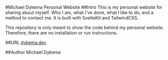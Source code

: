 #Michael Dykema Personal Website
##Intro
This is my personal website for sharing about myself. Who I am, what I've done, what I like to do, and a method to contact me. It is built with SvelteKit and TailwindCSS. 

This repository is only meant to show the code behind my personal website. Therefore, there are no installation or run instructions.

##URL
[dykema.dev](http://www.dykema.dev)

##Author
Michael Dykema